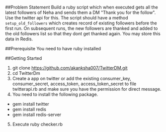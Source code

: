 ##Problem Statement
Build a ruby script which when executed gets all the latest followers of Neha and sends them a DM "Thank you for the follow". 
Use the twitter api for this. The script should have a method `setup_old_followers` which creates record of existing followers before the first run. On subsequent runs, the new followers are thanked and added to the old followers list so that they dont get thanked again. You may store this data in Redis. 

##Prerequisite
You need to have ruby installed

##Getting Started
1. git clone https://github.com/akanksha007/TwitterDM.git
2. cd TwitterDm
3. Create a app on twitter or add the existing consumer_key, consumer_secret, access_token, access_token_secret to file twitterapi.rb and make sure you have the permission for direct message.
4. You need to install the following package.
 * gem install twitter
 * gem install redis
 * gem install redis-server
5. Execute ruby checker.rb

